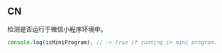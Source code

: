 ## CN

检测是否运行于微信小程序环境中。

```javascript
console.log(isMiniProgram); // -> true if running in mini program.
```
